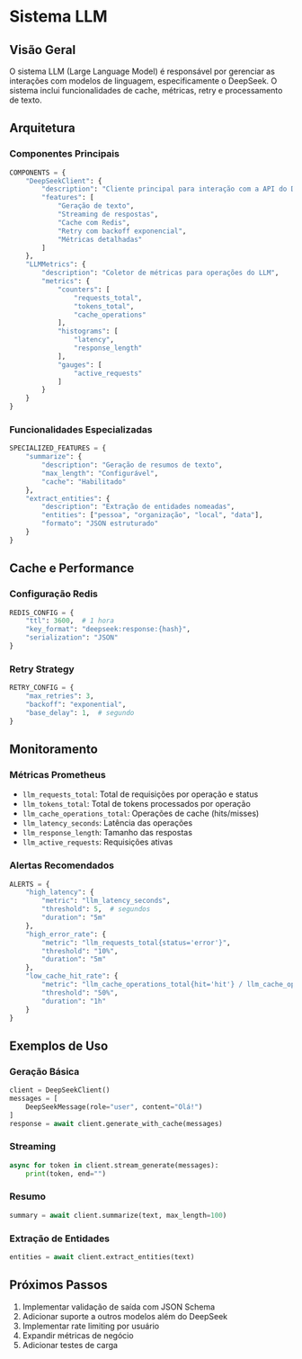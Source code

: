 # Sistema LLM

## Visão Geral
O sistema LLM (Large Language Model) é responsável por gerenciar as interações com modelos de linguagem, especificamente o DeepSeek. O sistema inclui funcionalidades de cache, métricas, retry e processamento de texto.

## Arquitetura

### Componentes Principais

```python
COMPONENTS = {
    "DeepSeekClient": {
        "description": "Cliente principal para interação com a API do DeepSeek",
        "features": [
            "Geração de texto",
            "Streaming de respostas",
            "Cache com Redis",
            "Retry com backoff exponencial",
            "Métricas detalhadas"
        ]
    },
    "LLMMetrics": {
        "description": "Coletor de métricas para operações do LLM",
        "metrics": {
            "counters": [
                "requests_total",
                "tokens_total", 
                "cache_operations"
            ],
            "histograms": [
                "latency",
                "response_length"
            ],
            "gauges": [
                "active_requests"
            ]
        }
    }
}
```

### Funcionalidades Especializadas

```python
SPECIALIZED_FEATURES = {
    "summarize": {
        "description": "Geração de resumos de texto",
        "max_length": "Configurável",
        "cache": "Habilitado"
    },
    "extract_entities": {
        "description": "Extração de entidades nomeadas",
        "entities": ["pessoa", "organização", "local", "data"],
        "formato": "JSON estruturado"
    }
}
```

## Cache e Performance

### Configuração Redis
```python
REDIS_CONFIG = {
    "ttl": 3600,  # 1 hora
    "key_format": "deepseek:response:{hash}",
    "serialization": "JSON"
}
```

### Retry Strategy
```python
RETRY_CONFIG = {
    "max_retries": 3,
    "backoff": "exponential",
    "base_delay": 1,  # segundo
}
```

## Monitoramento

### Métricas Prometheus
- `llm_requests_total`: Total de requisições por operação e status
- `llm_tokens_total`: Total de tokens processados por operação
- `llm_cache_operations_total`: Operações de cache (hits/misses)
- `llm_latency_seconds`: Latência das operações
- `llm_response_length`: Tamanho das respostas
- `llm_active_requests`: Requisições ativas

### Alertas Recomendados
```python
ALERTS = {
    "high_latency": {
        "metric": "llm_latency_seconds",
        "threshold": 5,  # segundos
        "duration": "5m"
    },
    "high_error_rate": {
        "metric": "llm_requests_total{status='error'}",
        "threshold": "10%",
        "duration": "5m"
    },
    "low_cache_hit_rate": {
        "metric": "llm_cache_operations_total{hit='hit'} / llm_cache_operations_total",
        "threshold": "50%",
        "duration": "1h"
    }
}
```

## Exemplos de Uso

### Geração Básica
```python
client = DeepSeekClient()
messages = [
    DeepSeekMessage(role="user", content="Olá!")
]
response = await client.generate_with_cache(messages)
```

### Streaming
```python
async for token in client.stream_generate(messages):
    print(token, end="")
```

### Resumo
```python
summary = await client.summarize(text, max_length=100)
```

### Extração de Entidades
```python
entities = await client.extract_entities(text)
```

## Próximos Passos

1. Implementar validação de saída com JSON Schema
2. Adicionar suporte a outros modelos além do DeepSeek
3. Implementar rate limiting por usuário
4. Expandir métricas de negócio
5. Adicionar testes de carga 